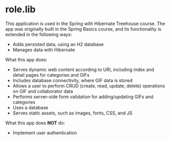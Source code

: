 # role.lib
This application is used in the Spring with Hibernate Treehouse course. The app was originally built in the Spring Basics course, and its functionality is extended in the following ways:
 
- Adds persisted data, using an H2 database
- Manages data with Hibernate

What this app does:

- Serves dynamic web content according to URI, including index and detail pages for categories and GIFs
- Includes database connectivity, where GIF data is stored
- Allows a user to perform CRUD (create, read, update, delete) operations on GIF and collaborator data
- Performs server-side form validation for adding/updating GIFs and categories
- Uses a database
- Serves static assets, such as images, fonts, CSS, and JS

What this app does **NOT** do:

- Implement user authentication